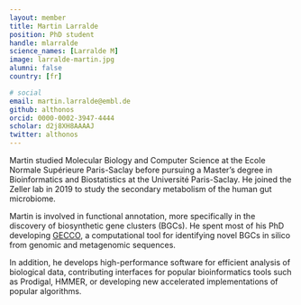 ```yaml
---
layout: member
title: Martin Larralde
position: PhD student
handle: mlarralde
science_names: [Larralde M]
image: larralde-martin.jpg
alumni: false
country: [fr]

# social
email: martin.larralde@embl.de
github: althonos
orcid: 0000-0002-3947-4444
scholar: d2j8XH8AAAAJ
twitter: althonos
---
```


Martin studied Molecular Biology and Computer Science at the Ecole Normale Supérieure Paris-Saclay before pursuing a Master’s degree in Bioinformatics and Biostatistics at the Université Paris-Saclay. He joined the Zeller lab in 2019 to study the secondary metabolism of the human gut microbiome.  

Martin is involved in functional annotation, more specifically in the discovery of biosynthetic gene clusters (BGCs). He spent most of his PhD developing [GECCO](/tools/gecco), a computational tool for identifying novel BGCs in silico from genomic and metagenomic sequences.  

In addition, he develops high-performance software for efficient analysis of biological data, contributing interfaces for popular bioinformatics tools such as Prodigal, HMMER, or developing new accelerated implementations of popular algorithms.


